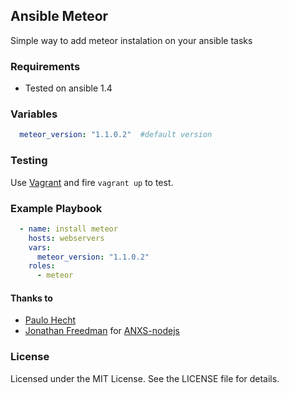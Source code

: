 ## Ansible Meteor

Simple way to add meteor instalation on your ansible tasks

### Requirements


  * Tested on ansible 1.4

### Variables


```yaml
  meteor_version: "1.1.0.2"  #default version
```

### Testing

Use [Vagrant](https://www.vagrantup.com) and fire `vagrant up` to test.

### Example Playbook

```yaml
  - name: install meteor
    hosts: webservers
    vars:
      meteor_version: "1.1.0.2"
    roles:
      - meteor
```

#### Thanks to
- [Paulo Hecht](https://github.com/thehecht)
- [Jonathan Freedman](https://github.com/otakup0pe) for [ANXS-nodejs](https://github.com/ANXS/nodejs)

### License

Licensed under the MIT License. See the LICENSE file for details.
